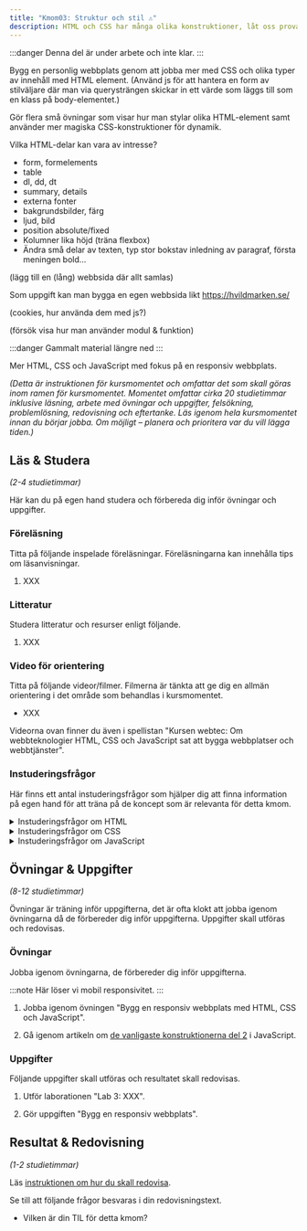 ```yaml
---
title: "Kmom03: Struktur och stil ⚠️" 
description: HTML och CSS har många olika konstruktioner, låt oss prova på några av dem för att lära oss mer om hur vi kan strukturera innehållet och styla det i en webbplats.
---
```


:::danger
Denna del är under arbete och inte klar.
:::

Bygg en personlig webbplats genom att jobba mer med CSS och olika typer av innehåll med HTML element. (Använd js för att hantera en form av stilväljare där man via querysträngen skickar in ett värde som läggs till som en klass på body-elementet.)

Gör flera små övningar som visar hur man stylar olika HTML-element samt använder mer magiska CSS-konstruktioner för dynamik.

Vilka HTML-delar kan vara av intresse?

* form, formelements
* table
* dl, dd, dt
* summary, details
* externa fonter
* bakgrundsbilder, färg
* ljud, bild
* position absolute/fixed
* Kolumner lika höjd (träna flexbox)
* Ändra små delar av texten, typ stor bokstav inledning av paragraf, första meningen bold...

(lägg till en (lång) webbsida där allt samlas)

Som uppgift kan man bygga en egen webbsida likt https://hvildmarken.se/

(cookies, hur använda dem med js?)

(försök visa hur man använder modul & funktion)

:::danger
Gammalt material längre ned
:::

Mer HTML, CSS och JavaScript med fokus på en responsiv webbplats.

_(Detta är instruktionen för kursmomentet och omfattar det som skall göras inom ramen för kursmomentet. Momentet omfattar cirka 20 studietimmar inklusive läsning, arbete med övningar och uppgifter, felsökning, problemlösning, redovisning och eftertanke. Läs igenom hela kursmomentet innan du börjar jobba. Om möjligt – planera och prioritera var du vill lägga tiden.)_



## Läs & Studera

_(2-4 studietimmar)_

Här kan du på egen hand studera och förbereda dig inför övningar och uppgifter.




### Föreläsning

Titta på följande inspelade föreläsningar. Föreläsningarna kan innehålla tips om läsanvisningar.

1. XXX



### Litteratur

Studera litteratur och resurser enligt följande.

1. XXX



### Video för orientering

Titta på följande videor/filmer. Filmerna är tänkta att ge dig en allmän orientering i det område som behandlas i kursmomentet.

* XXX

Videorna ovan finner du även i spellistan "Kursen webtec: Om webbteknologier HTML, CSS och JavaScript sat att bygga webbplatser och webbtjänster".



### Instuderingsfrågor

Här finns ett antal instuderingsfrågor som hjälper dig att finna information på egen hand för att träna på de koncept som är relevanta för detta kmom.

<details>
<summary>Instuderingsfrågor om HTML</summary>

1. Vad står HTML för?

</details>

<details>
<summary>Instuderingsfrågor om CSS</summary>

1. Vad står CSS för?

</details>

<details>
<summary>Instuderingsfrågor om JavaScript</summary>

1. Ge en kort historik över programmeringsspråket JavaScript.

</details>



## Övningar & Uppgifter

_(8-12 studietimmar)_

Övningar är träning inför uppgifterna, det är ofta klokt att jobba igenom övningarna då de förbereder dig inför uppgifterna. Uppgifter skall utföras och redovisas.



### Övningar

Jobba igenom övningarna, de förbereder dig inför uppgifterna.

:::note
Här löser vi mobil responsivitet.
:::

1. Jobba igenom övningen "Bygg en responsiv webbplats med HTML, CSS och JavaScript".

1. Gå igenom artikeln om [de vanligaste konstruktionerna del 2](./laromaterial/ovning/kom-igang-med-javascript/common-structures-2) i JavaScript.



### Uppgifter

Följande uppgifter skall utföras och resultatet skall redovisas.

1. Utför laborationen "Lab 3: XXX".

1. Gör uppgiften "Bygg en responsiv webbplats".



## Resultat & Redovisning

_(1-2 studietimmar)_

Läs [instruktionen om hur du skall redovisa]().

Se till att följande frågor besvaras i din redovisningstext.

* Vilken är din TIL för detta kmom?

